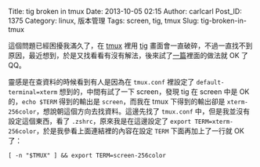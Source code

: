 Title: tig broken in tmux
Date: 2013-10-05 02:15
Author: carlcarl
Post_ID: 1375
Category: linux, 版本管理
Tags: screen, tig, tmux
Slug: tig-broken-in-tmux

這個問題已經困擾我滿久了，在 [tmux][] 裡用 [tig][]
畫面會一直破碎，不過一直找不到原因，最近想到，於是又找看看有沒有解法，後來試了[一篇][]裡面的做法就
OK 了 QQ。

<!--more-->

靈感是在查資料的時候看到有人是因為在 `tmux.conf` 裡設定了
`default-terminal=xterm` 想到的，中間有試了一下 screen，發現 tig 在
screen 中是 OK 的，`echo $TERM` 得到的輸出是 `screen`，而我在 tmux
下得到的輸出卻是 `xterm-256color`，想說朝這個方向去找資料。這邊先找了
`tmux.conf` 中，但是我並沒有設定這個東西，看了
`.zshrc`，原來我是在這邊設定了
`export TERM=xterm-256color`，於是我參看上面連結裡的內容在設定 `TERM`
下面再加上了一行就 OK 了：

    [ -n "$TMUX" ] && export TERM=screen-256color

  [tmux]: http://tmux.sourceforge.net
  [tig]: https://github.com/jonas/tig
  [一篇]: https://wiki.archlinux.org/index.php/tmux
